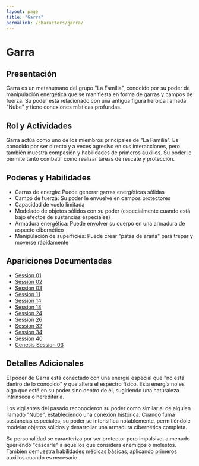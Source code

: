 ```yaml
---
layout: page
title: "Garra"
permalink: /characters/garra/
---
```


# Garra

## Presentación
Garra es un metahumano del grupo "La Familia", conocido por su poder de manipulación energética que se manifiesta en forma de garras y campos de fuerza. Su poder está relacionado con una antigua figura heroica llamada "Nube" y tiene conexiones místicas profundas.

## Rol y Actividades
Garra actúa como uno de los miembros principales de "La Familia". Es conocido por ser directo y a veces agresivo en sus interacciones, pero también muestra compasión y habilidades de primeros auxilios. Su poder le permite tanto combatir como realizar tareas de rescate y protección.

## Poderes y Habilidades
- Garras de energía: Puede generar garras energéticas sólidas
- Campo de fuerza: Su poder le envuelve en campos protectores
- Capacidad de vuelo limitada
- Modelado de objetos sólidos con su poder (especialmente cuando está bajo efectos de sustancias especiales)
- Armadura energética: Puede envolver su cuerpo en una armadura de aspecto cibernético
- Manipulación de superficies: Puede crear "patas de araña" para trepar y moverse rápidamente

## Apariciones Documentadas
- [Session 01](../../campaigns/la-familia/session-01.md)
- [Session 02](../../campaigns/la-familia/session-02.md)
- [Session 03](../../campaigns/la-familia/session-03.md)
- [Session 11](../../campaigns/la-familia/session-11.md)
- [Session 14](../../campaigns/la-familia/session-14.md)
- [Session 18](../../campaigns/la-familia/session-18.md)
- [Session 24](../../campaigns/la-familia/session-24.md)
- [Session 26](../../campaigns/la-familia/session-26.md)
- [Session 32](../../campaigns/la-familia/session-32.md)
- [Session 34](../../campaigns/la-familia/session-34.md)
- [Session 40](../../campaigns/la-familia/session-40.md)
- [Genesis Session 03](../../campaigns/genesis/session-03.md)

## Detalles Adicionales
El poder de Garra está conectado con una energía especial que "no está dentro de lo conocido" y que altera el espectro físico. Esta energía no es algo que esté en su poder sino dentro de él, sugiriendo una naturaleza intrínseca o hereditaria.

Los vigilantes del pasado reconocieron su poder como similar al de alguien llamado "Nube", estableciendo una conexión histórica. Cuando fuma sustancias especiales, su poder se intensifica notablemente, permitiéndole modelar objetos sólidos y desarrollar una armadura cibernética completa.

Su personalidad se caracteriza por ser protector pero impulsivo, a menudo queriendo "cascarle" a aquellos que considera enemigos o molestos. También demuestra habilidades médicas básicas, aplicando primeros auxilios cuando es necesario.